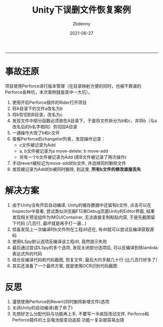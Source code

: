 ﻿---
layout: post
title:  "Unity下误删文件恢复案例"
date:   2021-06-27
categories: blogs
author: 2bdenny
---

---
# 事故还原
项目使用Perforce进行版本管理（在目录映射方便的同时，也被不靠谱的Perforce各种坑，本次案例就是其中一大坑）。
1. 使用开启Perforce插件的Rider打开项目
2. 将A目录下的文件a改名为b
3. 将b剪切到B目录，改名为c
4. 发现文件中部分函数必须放在A目录下，于是将文件拆分为b和c，并将b（与a改名后的b名字相同）剪切回A目录
5. 一通操作大改了b和c文件 
6. 查看Perforce的changelist列表，发现操作记录：
    - c文件被记录为Add
    - a, b文件被记录为a move-delete; b move-add
    - 另有一个b文件被记录为Add (即B文件被记录了两次操作)
7. 手动revert被标记为move-add的b文件, 并选择同时删除文件
8. 发现被记录为Add的b被同时删除, 到这里, **所有b文件的修改直接丢失**

# 解决方案
1. 由于Unity没有开启自动编译, Unity的缓存数据中还留有b文件, 点击可以在Inspector中查看, 
   尝试类似浏览器F12来Debug页面Unity的Editor界面, 结果发现相关预览组件为IMGUIContainer, 
   无法直接复制粘贴内容, 于是先截图留下代码 (几百行, 最坏就是再手打一遍...)
2. 惊喜发现上一次编译时b文件所在工程dll还在, 有dll就可以尝试反编译获取源码
3. 使用ILSpy默认选项反编译该工程dll, 竟然提示失败
4. 最后通过尝试ILSpy的多个选项, 发现关闭部分选项后, 可以反编译到除lambda表达式外的代码
5. 结合反编译代码和代码截图, 恢复文件, 最后大约手敲几十行 (比几百行好多了)
6. 其实还准备了一个最终方案, 就是使用OCR识别代码截图

# 反思
1. 谨慎使用Perforce的Revert(同时删除新增文件)选项
2. 关闭Unity的自动编译(救了命了)
3. 先想好怎么分配代码与功能再上手, 不要写一半疯狂改动文件, Perforce和Perforce插件的土豆电池版变动追踪
   功能一复杂就容易出错